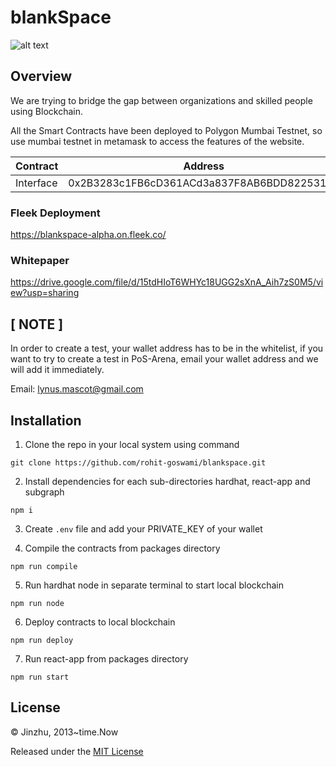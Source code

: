# blankSpace

![alt text](https://github.com/rohit-goswami/blankspace/blob/main/packages/react-app/public/Banner.svg?raw=true)

## Overview

We are trying to bridge the gap between organizations and skilled people using Blockchain. 

All the Smart Contracts have been deployed to Polygon Mumbai Testnet, so use mumbai testnet in metamask to access the features of the website.

| Contract |Address |
| --- | --- |
| Interface | 0x2B3283c1FB6cD361ACd3a837F8AB6BDD822531B6 |

### Fleek Deployment 

https://blankspace-alpha.on.fleek.co/

### Whitepaper 
https://drive.google.com/file/d/15tdHIoT6WHYc18UGG2sXnA_Aih7zS0M5/view?usp=sharing

## [ NOTE ]

In order to create a test, your wallet address has to be in the whitelist, if you want to try to create a test in PoS-Arena, email your wallet address and we will add it immediately. 

Email: lynus.mascot@gmail.com

## Installation


1. Clone the repo in your local system using command
```
git clone https://github.com/rohit-goswami/blankspace.git
```
2. Install dependencies for each sub-directories hardhat, react-app and subgraph

```
npm i
```
3. Create `.env` file and add your PRIVATE_KEY of your wallet

4. Compile the contracts from packages directory
```
npm run compile
```
5. Run hardhat node in separate terminal to start local blockchain
```
npm run node
```
6. Deploy contracts to local blockchain
```
npm run deploy
```
7. Run react-app from packages directory
```
npm run start
```
## License

© Jinzhu, 2013~time.Now

Released under the [MIT License](https://github.com/go-gorm/gorm/blob/master/License)
